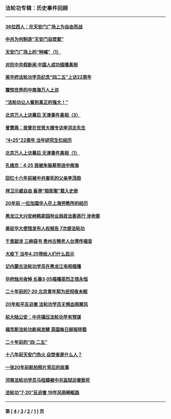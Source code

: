 ### 法轮功专辑：历史事件回顾
---
#### [36位西人：在天安门广场上为自由而战](../../pages/nf5793/n13390029.md?04010430) 
#### [中共为何制造“天安门自焚案”](../../pages/nf5793/n13183270.md?04010430) 
#### [天安门广场上的“呐喊”（1）](../../pages/nf5793/n13105277.md?04010430) 
#### [对抗中共假新闻 中国人成功插播真相](../../pages/nf5793/n12910618.md?04010430) 
#### [美华府法轮功学员纪念“四二五”上访22周年](../../pages/nf5793/n12904445.md?04010430) 
#### [震惊世界的中南海万人上访](../../pages/nf5793/n12903976.md?04010430) 
#### [“法轮功让人看到真正的强大！”](../../pages/nf5793/n12903195.md?04010430) 
#### [北京万人上访幕后 天津事件真相（3）](../../pages/nf5793/n12902807.md?04010430) 
#### [曾慧燕：我曾在世贸大楼专访李洪志先生](../../pages/nf5793/n12898729.md?04010430) 
#### [“4•25”22周年 当年研究生忆经历](../../pages/nf5793/n12894152.md?04010430) 
#### [北京万人上访幕后 天津事件真相（1）](../../pages/nf5793/n12885174.md?04010430) 
#### [孔维京：4·25 我被朱镕基带进中南海](../../pages/nf5793/n12864987.md?04010430) 
#### [回忆十六年前被中共害死的父亲李茂勋](../../pages/nf5793/n12880270.md?04010430) 
#### [捍卫示威自由 香港“阻街案”载入史册](../../pages/nf5793/n12811245.md?04010430) 
#### [20年前 一位加国华人在上海劳教所的经历](../../pages/nf5793/n12707932.md?04010430) 
#### [黑龙江大兴安岭韩家园林业局政法委恶行 涉命案](../../pages/nf5793/n12622815.md?04010430) 
#### [美驻华大使馆发布人权报告 7次提法轮功](../../pages/nf5793/n12520541.md?04010430) 
#### [千里跋涉 三麻袋书 贵州古稀老人台湾传福音](../../pages/nf5793/n12198750.md?04010430) 
#### [大疫下 当年4.25带给人们什么启示](../../pages/nf5793/n12058565.md?04010430) 
#### [记内蒙古法轮功学员在黑龙江电视插播](../../pages/nf5793/n11699194.md?04010430) 
#### [华府烛光夜悼 长春3·05插播英烈正信永恒](../../pages/nf5793/n11397432.md?04010430) 
#### [二十年前的7·20 北京青年郭为民彻夜未眠](../../pages/nf5793/n11354195.md?04010430) 
#### [20年和平反迫害 法轮功学员无惧血雨腥风](../../pages/nf5793/n11348279.md?04010430) 
#### [前大陆公安：中共镇压法轮功早有预谋](../../pages/nf5793/n11352168.md?04010430) 
#### [福克斯法轮功新闻发酵  英国每日邮报转载](../../pages/nf5793/n11285952.md?04010430) 
#### [二十年前的“四·二五”](../../pages/nf5793/n11207639.md?04010430) 
#### [十八年前天安门伪火 自焚者是什么人？](../../pages/nf5793/n10996556.md?04010430) 
#### [一张20年前航拍照片背后的故事](../../pages/nf5793/n10693797.md?04010430) 
#### [河南法轮功学员马桂娥被中共监狱迫害致死](../../pages/nf5793/n10684974.md?04010430) 
#### [法轮功“7‧20”反迫害 19年风雨崎岖路](../../pages/nf5793/n10570834.md?04010430) 

---
#### 第 [ [4](./4.md?04010430) / [3](./3.md?04010430) / [2](./2.md?04010430) / [1](./1.md?04010430) ] 页
